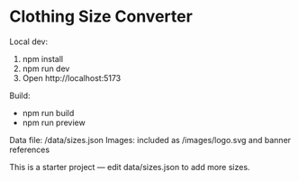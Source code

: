 # Clothing Size Converter

Local dev:
1. npm install
2. npm run dev
3. Open http://localhost:5173

Build:
- npm run build
- npm run preview

Data file: /data/sizes.json
Images: included as /images/logo.svg and banner references

This is a starter project — edit data/sizes.json to add more sizes.
